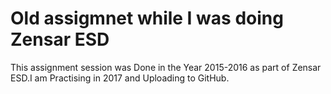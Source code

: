 # Old assigmnet while I was doing Zensar ESD
This assignment session was Done in the Year 2015-2016 as part of Zensar ESD.I am Practising in 2017 and Uploading to GitHub.
